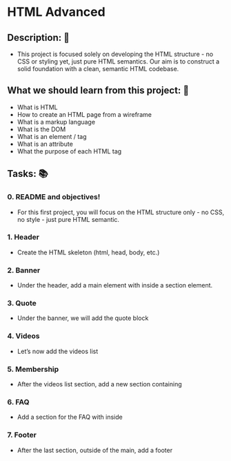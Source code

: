 # HTML Advanced

## **Description:** :speech_balloon:

* This project is focused solely on developing the HTML structure - no CSS or styling yet, just pure HTML semantics. Our aim is to construct a solid foundation with a clean, semantic HTML codebase.


## **What we should learn from this project:** :bookmark_tabs:

* What is HTML
* How to create an HTML page from a wireframe
* What is a markup language
* What is the DOM
* What is an element / tag
* What is an attribute
* What the purpose of each HTML tag

## **Tasks:** :books:

### **0. README and objectives!**

* For this first project, you will focus on the HTML structure only - no CSS, no style - just pure HTML semantic.

### **1. Header**

* Create the HTML skeleton (html, head, body, etc.)

### **2. Banner**

* Under the header, add a main element with inside a section element.

### **3. Quote**

* Under the banner, we will add the quote block

### **4. Videos**

* Let’s now add the videos list

### **5. Membership**

* After the videos list section, add a new section containing

### **6. FAQ**

* Add a section for the FAQ with inside

### **7. Footer**

* After the last section, outside of the main, add a footer